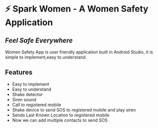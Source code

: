 # ⚡ Spark Women - A Women Safety Application
## _Feel Safe Everywhere_


Women Safety App is user friendly application built in Android Studio,
it is simple to implement,easy to understand.





## Features

- Easy to implement
- Easy to understand
- Shake detector
- Siren sound
- Call to registered mobile
- Shake device to send SOS to registered mobile and play siren
- Sends Last Known Location to registered mobile
- Now we can add multiple contacts to send SOS


